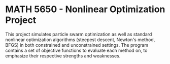 # MATH 5650 - Nonlinear Optimization Project

This project simulates particle swarm optimization as well as standard nonlinear optimization algorithms (steepest descent, Newton's method, BFGS) in both constrained and unconstrained settings. The program contains a set of objective functions to evaluate each method on, to emphasize their respective strengths and weaknesses.
